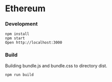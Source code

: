 # Ethereum

### Development
```
npm install
npm start
Open http://localhost:3000
```
### Build
Building  bundle.js and bundle.css to directory dist.
```
npm run build
```
